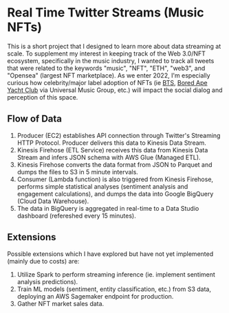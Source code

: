# Real Time Twitter Streams (Music NFTs)

This is a short project that I designed to learn more about data streaming at scale. To supplement my interest in keeping track of the Web 3.0/NFT ecosystem, specifically in the music industry, I wanted to track all tweets that were related to the keywords "music", "NFT", "ETH", "web3", and "Opensea" (largest NFT marketplace). As we enter 2022, I'm especially curious how celebrity/major label adoption of NFTs (ie [BTS](https://techcrunch.com/2021/11/04/bts-enters-nft-market-in-joint-venture-with-upbit/), [Bored Ape Yacht Club](https://www.billboard.com/music/music-news/bored-ape-yacht-club-nft-metaverse-band-9658947/) via Universal Music Group, etc.) will impact the social dialog and perception of this space. 

## Flow of Data
1. Producer (EC2) establishes API connection through Twitter's Streaming HTTP Protocol. Producer delivers this data to Kinesis Data Stream. 
2. Kinesis Firehose (ETL Service) receives this data from Kinesis Data Stream and infers JSON schema with AWS Glue (Managed ETL). 
3. Kinesis Firehose converts the data format from JSON to Parquet and dumps the files to S3 in 5 minute intervals. 
4. Consumer (Lambda function) is also triggered from Kinesis Firehose, performs simple statistical analyses (sentiment analysis and engagement calculations), and dumps the data into Google BigQuery (Cloud Data Warehouse). 
5. The data in BigQuery is aggregated in real-time to a Data Studio dashboard (refereshed every 15 minutes). 

## Extensions
Possible extensions which I have explored but have not yet implemented (mainly due to costs) are:
1. Utilize Spark to perform streaming inference (ie. implement sentiment analysis predictions).
2. Train ML models (sentiment, entity classification, etc.) from S3 data, deploying an AWS Sagemaker endpoint for production.
3. Gather NFT market sales data. 

